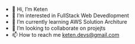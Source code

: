 - 👋 Hi, I’m Keten
- 👀 I’m interested in FullStack Web Devedlopment
- 🌱 I’m currently learning AWS Solution Architure 
- 💞️ I’m looking to collaborate on projejts
- 📫 How to reach me keten.devs@gmail.com


<!---
KetenDevs/KetenDevs is a ✨ special ✨ repository because its `README.md` (this file) appears on your GitHub profile.
You can click the Preview link to take a look at your changes.
--->
